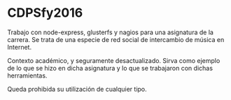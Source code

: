 # CDPSfy2016
Trabajo con node-express, glusterfs y nagios para una asignatura de la carrera. Se trata de una especie de red social de intercambio de música en Internet.

Contexto académico, y seguramente desactualizado. Sirva como ejemplo de lo que se hizo en dicha asignatura y lo que se trabajaron con dichas herramientas.

Queda prohibida su utilización de cualquier tipo.
